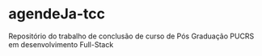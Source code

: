 # agendeJa-tcc
Repositório do trabalho de conclusão de curso de Pós Graduação PUCRS em desenvolvimento Full-Stack
